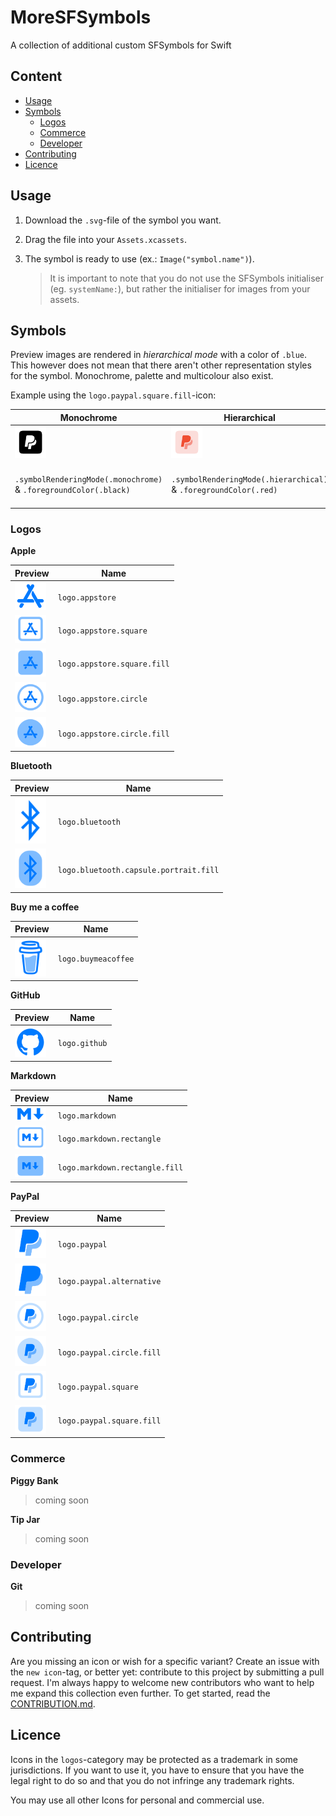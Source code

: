 # MoreSFSymbols

A collection of additional custom SFSymbols for Swift

## Content

- [Usage](#usage)
- [Symbols](#symbols)
  - [Logos](#logos)
  - [Commerce](#commerce)
  - [Developer](#developer)
- [Contributing](#contributing)
- [Licence](#licence)

## Usage

1. Download the `.svg`-file of the symbol you want.

2. Drag the file into your `Assets.xcassets`.

3. The symbol is ready to use (ex.: `Image("symbol.name")`).

   > It is important to note that you do not use the SFSymbols initialiser (eg. `systemName:`), but rather the initialiser for images from your assets.

## Symbols

Preview images are rendered in *hierarchical mode* with a color of `.blue`. This however does not mean that there aren't other representation styles for the symbol. Monochrome, palette and multicolour also exist.

Example using the `logo.paypal.square.fill`-icon:

| Monochrome                                                   | Hierarchical                                                 | Palette                                                      | Multicolor                                                   |
| ------------------------------------------------------------ | ------------------------------------------------------------ | ------------------------------------------------------------ | ------------------------------------------------------------ |
| <img src="preview-images/mode-examples/monochrome-example.png" alt="logo.appstore" width="50"/> | <img src="preview-images/mode-examples/hierarchical-example.png" alt="logo.appstore" width="50"/> | <img src="preview-images/mode-examples/palette-example.png" alt="logo.appstore" width="50"/> | <img src="preview-images/mode-examples/multicolor-example.png" alt="logo.appstore" width="50"/> |
| `.symbolRenderingMode(.monochrome)` & `.foregroundColor(.black)` | `.symbolRenderingMode(.hierarchical)` & `.foregroundColor(.red)` | `.symbolRenderingMode(.palette)` & `.foregroundStyle(.red, .green, .yellow)` (i know it looks bad) | `.symbolRenderingMode(.multicolor)` & `.foregroundColor(.black)` |

### Logos

**Apple**

| Preview                                                      | Name                        |
| ------------------------------------------------------------ | --------------------------- |
| <img src="preview-images/logos/logo.appstore.png" alt="logo.appstore" width="50"/> | `logo.appstore`             |
| <img src="preview-images/logos/logo.appstore.square.png" alt="logo.appstore" width="50"/> | `logo.appstore.square`      |
| <img src="preview-images/logos/logo.appstore.square.fill.png" alt="logo.appstore" width="50"/> | `logo.appstore.square.fill` |
| <img src="preview-images/logos/logo.appstore.circle.png" alt="logo.appstore" width="50"/> | `logo.appstore.circle`      |
| <img src="preview-images/logos/logo.appstore.circle.fill.png" alt="logo.appstore" width="50"/> | `logo.appstore.circle.fill` |

**Bluetooth**

| Preview                                                      | Name                                   |
| ------------------------------------------------------------ | -------------------------------------- |
| <img src="preview-images/logos/logo.bluetooth.png" alt="logo.appstore" width="50"/> | `logo.bluetooth`                       |
| <img src="preview-images/logos/logo.bluetooth.capsule.portrait.fill.png" alt="logo.appstore" width="50"/> | `logo.bluetooth.capsule.portrait.fill` |

**Buy me a coffee**

| Preview                                                      | Name                |
| ------------------------------------------------------------ | ------------------- |
| <img src="preview-images/logos/logo.buymeacoffee.png" alt="logo.appstore" width="50"/> | `logo.buymeacoffee` |

**GitHub**

| Preview                                                      | Name          |
| ------------------------------------------------------------ | ------------- |
| <img src="preview-images/logos/logo.github.png" alt="logo.appstore" width="50"/> | `logo.github` |

**Markdown**

| Preview                                                      | Name                           |
| ------------------------------------------------------------ | ------------------------------ |
| <img src="preview-images/logos/logo.markdown.png" alt="logo.appstore" width="50"/> | `logo.markdown`                |
| <img src="preview-images/logos/logo.markdown.rectangle.png" alt="logo.appstore" width="50"/> | `logo.markdown.rectangle`      |
| <img src="preview-images/logos/logo.markdown.rectangle.fill.png" alt="logo.appstore" width="50"/> | `logo.markdown.rectangle.fill` |

**PayPal**

| Preview                                                      | Name                      |
| ------------------------------------------------------------ | ------------------------- |
| <img src="preview-images/logos/logo.paypal.png" alt="logo.appstore" width="50"/> | `logo.paypal`             |
| <img src="preview-images/logos/logo.paypal.alternative.png" alt="logo.appstore" width="50"/> | `logo.paypal.alternative` |
| <img src="preview-images/logos/logo.paypal.circle.png" alt="logo.appstore" width="50"/> | `logo.paypal.circle`      |
| <img src="preview-images/logos/logo.paypal.circle.fill.png" alt="logo.appstore" width="50"/> | `logo.paypal.circle.fill` |
| <img src="preview-images/logos/logo.paypal.square.png" alt="logo.appstore" width="50"/> | `logo.paypal.square`      |
| <img src="preview-images/logos/logo.paypal.square.fill.png" alt="logo.appstore" width="50"/> | `logo.paypal.square.fill` |

### Commerce

**Piggy Bank**

> coming soon

**Tip Jar**

> coming soon

### Developer

**Git**

> coming soon

## Contributing

Are you missing an icon or wish for a specific variant? Create an issue with the `new icon`-tag, or better yet: contribute to this project by submitting a pull request. I'm always happy to welcome new contributors who want to help me expand this collection even further. To get started, read the [CONTRIBUTION.md](https://github.com/cameronshemilt/MoreSFSymbols/blob/main/CONTRIBUTING.md).

## Licence

Icons in the `logos`-category may be protected as a trademark in some jurisdictions. If you want to use it, you have to ensure that you have the legal right to do so and that you do not infringe any trademark rights.

You may use all other Icons for personal and commercial use.
